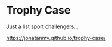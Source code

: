 # Trophy Case
Just a list [sport challengers](https://jonatanmv.github.io/trophy-case/)...

https://jonatanmv.github.io/trophy-case/


